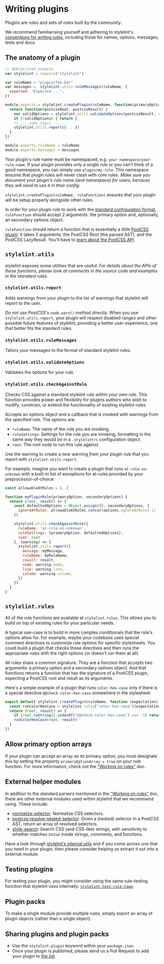 # Writing plugins

Plugins are rules and sets of rules built by the community.

We recommend familiarising yourself and adhering to stylelint's [conventions for writing rules](rules.md), including those for names, options, messages, tests and docs.

## The anatomy of a plugin

```js
// Abbreviated example
var stylelint = require("stylelint")

var ruleName = "plugin/foo-bar"
var messages =  stylelint.utils.ruleMessages(ruleName, {
  expected: "Expected ...",
})

module.exports = stylelint.createPlugin(ruleName, function(primaryOption, secondaryOptionObject) {
  return function(postcssRoot, postcssResult) {
    var validOptions = stylelint.utils.validateOptions(postcssResult, ruleName, { .. })
    if (!validOptions) { return }
    // ... some logic ...
    stylelint.utils.report({ .. })
  }
})

module.exports.ruleName = ruleName
module.exports.messages = messages
```

Your plugin's rule name must be namespaced, e.g. `your-namespace/your-rule-name`. If your plugin provides only a single rule or you can't think of a good namespace, you can simply use `plugin/my-rule`. This namespace ensures that plugin rules will never clash with core rules. *Make sure you document your plugin's rule name (and namespace) for users, because they will need to use it in their config.*

`stylelint.createPlugin(ruleName, ruleFunction)` ensures that your plugin will be setup properly alongside other rules.

In order for your plugin rule to work with the [standard configuration format](../user-guide/configuration.md#rules), `ruleFunction` should accept 2 arguments: the primary option and, optionally, an secondary options object.

`ruleFunction` should return a function that is essentially a little [PostCSS plugin](https://github.com/postcss/postcss/blob/master/docs/writing-a-plugin.md): it takes 2 arguments: the PostCSS Root (the parsed AST), and the PostCSS LazyResult. You'll have to [learn about the PostCSS API](https://github.com/postcss/postcss/blob/master/docs/api.md).

## `stylelint.utils`

stylelint exposes some utilities that are useful. *For details about the APIs of these functions, please look at comments in the source code and examples in the standard rules.*

### `stylelint.utils.report`

Adds warnings from your plugin to the list of warnings that stylelint will report to the user.

*Do not use PostCSS's `node.warn()` method directly.* When you use `stylelint.utils.report`, your plugin will respect disabled ranges and other possible future features of stylelint, providing a better user-experience, one that better fits the standard rules.

### `stylelint.utils.ruleMessages`

Tailors your messages to the format of standard stylelint rules.

### `stylelint.utils.validateOptions`

Validates the options for your rule.

### `stylelint.utils.checkAgainstRule`

Checks CSS against a standard stylelint rule *within your own rule*. This function provides power and flexibility for plugins authors who wish to modify, constrain, or extend the functionality of existing stylelint rules.

Accepts an options object and a callback that is invoked with warnings from the specified rule. The options are:
- `ruleName`: The name of the rule you are invoking.
- `ruleSettings`: Settings for the rule you are invoking, formatting in the same way they would be in a `.stylelintrc` configuration object.
- `root`: The root node to run this rule against.

Use the warning to create a *new* warning *from your plugin rule* that you report with `stylelint.utils.report`.

For example, imagine you want to create a plugin that runs `at-rule-no-unknown` with a built-in list of exceptions for at-rules provided by your preprocessor-of-choice:

```js
const allowableAtRules = [..]

function myPluginRule(primaryOption, secondaryOptions) {
  return (root, result) => {
    const defaultedOptions = Object.assign({}, secondaryOptions, {
      ignoreAtRules: allowableAtRules.concat(options.ignoreAtRules || []),
    })

    stylelint.utils.checkAgainstRule({
      ruleName: 'at-rule-no-unknown',
      ruleSettings: [primaryOption, defaultedOptions],
      root: root
    }, (warning) => {
      stylelint.utils.report({
        message: myMessage,   
        ruleName: myRuleName,     
        result: result,        
        node: warning.node,
        line: warning.line,
        column: warning.column,
      })
    })
  }
}
```

## `stylelint.rules`

All of the rule functions are available at `stylelint.rules`. This allows you to build on top of existing rules for your particular needs.

A typical use-case is to build in more complex conditionals that the rule's options allow for. For example, maybe your codebase uses special comment directives to customize rule options for specific stylesheets. You could build a plugin that checks those directives and then runs the appropriate rules with the right options (or doesn't run them at all).

All rules share a common signature. They are a function that accepts two arguments: a primary option and a secondary options object. And that functions returns a function that has the signature of a PostCSS plugin, expecting a PostCSS root and result as its arguments.

Here's a simple example of a plugin that runs `color-hex-case` only if there is a special directive `@@check-color-hex-case` somewhere in the stylesheet:

```js
export default stylelint.createPlugin(ruleName, function (expectation) {
  const runColorHexCase = stylelint.rules["color-hex-case"](expectation)
  return (root, result) => {
    if (root.toString().indexOf("@@check-color-hex-case") === -1) return
    runColorHexCase(root, result)
  }
})
```

## Allow primary option arrays

If your plugin can accept an array as its primary option, you must designate this by setting the property `primaryOptionArray = true` on your rule function. For more information, check out the ["Working on rules"](rules.md#primary) doc.

## External helper modules

In addition to the standard parsers mentioned in the ["Working on rules"](rules.md) doc, there are other external modules used within stylelint that we recommend using. These include:

-   [normalize-selector](https://github.com/getify/normalize-selector): Normalize CSS selectors.
-   [postcss-resolve-nested-selector](https://github.com/davidtheclark/postcss-resolve-nested-selector): Given a (nested) selector in a PostCSS AST, return an array of resolved selectors.
-   [style-search](https://github.com/davidtheclark/style-search): Search CSS (and CSS-like) strings, with sensitivity to whether matches occur inside strings, comments, and functions.

Have a look through [stylelint's internal utils](https://github.com/stylelint/stylelint/tree/master/lib/utils) and if you come across one that you need in your plugin, then please consider helping us extract it out into a external module.

## Testing plugins

For testing your plugin, you might consider using the same rule-testing function that stylelint uses internally: [`stylelint-test-rule-tape`](https://github.com/stylelint/stylelint-test-rule-tape).

## Plugin packs

To make a single module provide multiple rules, simply export an array of plugin objects (rather than a single object).

## Sharing plugins and plugin packs

-   Use the `stylelint-plugin` keyword within your `package.json`.
-   Once your plugin is published, please send us a Pull Request to add your plugin to [the list](../user-guide/plugins.md).
